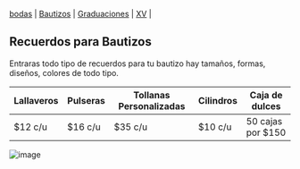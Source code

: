 [bodas](./bodas.md) | [Bautizos](./bautizos.md) | [Graduaciones](./graduaciones.md) | [XV](./xv.md) | 

## Recuerdos para Bautizos
Entraras todo tipo de recuerdos para tu bautizo hay tamaños, formas, diseños, colores de todo tipo.

| Lallaveros | Pulseras | Tollanas Personalizadas | Cilindros | Caja de dulces |
| --- | --- | --- | --- | --- | 
| $12 c/u | $16 c/u | $35 c/u | $10 c/u | 50 cajas por $150 |

![image](https://user-images.githubusercontent.com/100456385/158884358-968920eb-edc4-4cea-9c70-cec2d0fafb67.png)

